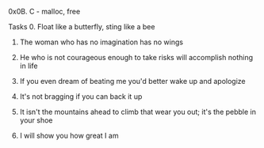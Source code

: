 0x0B. C - malloc, free

Tasks
0. Float like a butterfly, sting like a bee

1. The woman who has no imagination has no wings

2. He who is not courageous enough to take risks will accomplish nothing in life

3. If you even dream of beating me you'd better wake up and apologize

4. It's not bragging if you can back it up

5. It isn't the mountains ahead to climb that wear you out; it's the pebble in your shoe

6. I will show you how great I am
